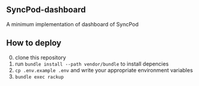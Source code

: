 ## SyncPod-dashboard
A minimum implementation of dashboard of SyncPod

## How to deploy

0. clone this repository
0. run `bundle install --path vendor/bundle` to install depencies
0. `cp .env.example .env` and write your appropriate environment variables
0. `bundle exec rackup`

